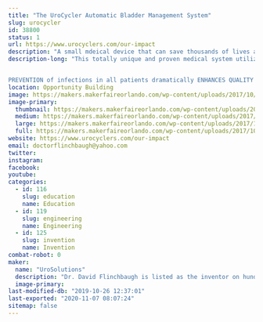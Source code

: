```yaml
---
title: "The UroCycler Automatic Bladder Management System"
slug: urocycler
id: 38800
status: 1
url: https://www.urocyclers.com/our-impact
description: "A small mdeical device that can save thousands of lives at a ridiculously low cost."
description-long: "This totally unique and proven medical system utilizes a precision, passive, low-cost, non-intrusive magnetic valve attached to the outer end of a Foley indwelling catheter, to serve as an external  PROSTHETIC sphincter muscle. In addition to preventing reflux of septic voided urine flowing back into the bladder from the collection bag, this system provides the benefit of sensing bladder filling pressure while allowing the bladder to fill and automatically flush out the body's liquid wastes in a NORMAL CYCLIC manner. The FDA-protocol observed results are amazing, because the REDUCTION IN Catheter-Associated Urinary Tract Infections (CAUTIs) has been proven to be 90.9%!


PREVENTION of infections in all patients dramatically ENHANCES QUALITY OF LIFE and REDUCES suffering, deaths,  and healthcare COSTS. This booth illustrates the principle of operation plus the patient-safety and user-friendly features of this \"Modern Marvel\" (History Channel), patented, life-saving medical system, thus helping to solve a problem which kills an estimated 271 Americans per day, now using a significantly Medicare-Reimbursed extremely effective new product."
location: Opportunity Building
image: https://makers.makerfaireorlando.com/wp-content/uploads/2017/10/Clear_Uro_Horiz.jpg
image-primary:
  thumbnail: https://makers.makerfaireorlando.com/wp-content/uploads/2017/10/Clear_Uro_Horiz-150x150.jpg
  medium: https://makers.makerfaireorlando.com/wp-content/uploads/2017/10/Clear_Uro_Horiz-300x225.jpg
  large: https://makers.makerfaireorlando.com/wp-content/uploads/2017/10/Clear_Uro_Horiz.jpg
  full: https://makers.makerfaireorlando.com/wp-content/uploads/2017/10/Clear_Uro_Horiz.jpg
website: https://www.urocyclers.com/our-impact
email: doctorflinchbaugh@yahoo.com
twitter: 
instagram: 
facebook: 
youtube: 
categories:
  - id: 116
    slug: education
    name: Education
  - id: 119
    slug: engineering
    name: Engineering
  - id: 125
    slug: invention
    name: Invention
combat-robot: 0
maker:
  name: "UroSolutions"
  description: "Dr. David Flinchbaugh is listed as the inventor on hundreds of patents.  He has a PHD in physics and a long history of innovative designs.  He has been the president of Inventors Council of Central Florida for over 40 years and has helped hundreds of people move their ideas toward products.  "
  image-primary: 
last-modified-db: "2019-10-26 12:37:01"
last-exported: "2020-11-07 08:07:24"
sitemap: false
---
```


